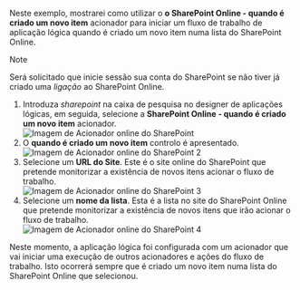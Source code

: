 Neste exemplo, mostrarei como utilizar o **o SharePoint Online - quando é criado um novo item** acionador para iniciar um fluxo de trabalho de aplicação lógica quando é criado um novo item numa lista do SharePoint Online.

> [!NOTE]
> Será solicitado que inicie sessão sua conta do SharePoint se não tiver já criado uma *ligação* ao SharePoint Online.  
> 
> 

1. Introduza *sharepoint* na caixa de pesquisa no designer de aplicações lógicas, em seguida, selecione a **SharePoint Online - quando é criado um novo item** acionador.  
   ![Imagem de Acionador online do SharePoint ](./media/connectors-create-api-sharepointonline/trigger-1.png)  
2. O **quando é criado um novo item** controlo é apresentado.  
   ![Imagem de Acionador online do SharePoint 2](./media/connectors-create-api-sharepointonline/trigger-2.png)   
3. Selecione um **URL do Site**. Este é o site online do SharePoint que pretende monitorizar a existência de novos itens acionar o fluxo de trabalho.  
   ![Imagem de Acionador online do SharePoint 3](./media/connectors-create-api-sharepointonline/trigger-3.png)   
4. Selecione um **nome da lista**. Esta é a lista no site do SharePoint Online que pretende monitorizar a existência de novos itens que irão acionar o fluxo de trabalho.  
   ![Imagem de Acionador online do SharePoint 4](./media/connectors-create-api-sharepointonline/trigger-4.png)   

Neste momento, a aplicação lógica foi configurada com um acionador que vai iniciar uma execução de outros acionadores e ações do fluxo de trabalho. Isto ocorrerá sempre que é criado um novo item numa lista do SharePoint Online que selecionou.  

